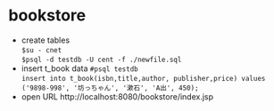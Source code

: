 # bookstore

* create tables  
`$su - cnet`  
`$psql -d testdb -U cent -f ./newfile.sql`  
* insert t_book data
`#psql testdb`    
`insert into t_book(isbn,title,author, publisher,price) values ('9898-998', '坊っちゃん', '漱石', 'A出', 450);`
* open URL http://localhost:8080/bookstore/index.jsp
